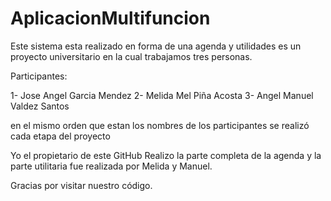 # AplicacionMultifuncion

Este sistema esta realizado en forma de una agenda y utilidades es un proyecto universitario en la cual trabajamos tres personas.

Participantes:

1- Jose Angel Garcia Mendez
2- Melida Mel Piña Acosta
3- Angel Manuel Valdez Santos

en el mismo orden que estan los nombres de los participantes se realizó cada etapa del proyecto

Yo el propietario de este GitHub Realizo la parte completa de la agenda y la parte utilitaria fue realizada por Melida y Manuel.

Gracias por visitar nuestro código.
